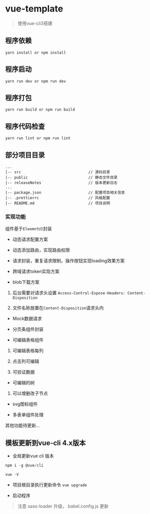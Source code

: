 # vue-template

> 使用vue-cli3搭建

## 程序依赖
```
yarn install or npm install
```

## 程序启动
```
yarn run dev or npm run dev
```

## 程序打包
```
yarn run build or npm run build
```

## 程序代码检查
```
yarn run lint or npm run lint
```

## 部分项目目录

```
...
|-- src                              // 源码目录
|-- public                           // 静态文件目录
|-- releaseNotes                     // 版本更新日志
...
|-- package.json                     // 配置项目相关信息
|-- .prettierrc                      // 风格配置
|-- README.md                        // 项目说明
```

### 实现功能

组件基于`EleemntUI`封装

- 动态请求配置方案

- 动态添加路由，实现路由权限

- 请求封装，重复请求限制，操作按钮实现loading效果方案

- 跨域请求token实现方案

- blob下载方案

1. 后台需要对请求头设置 `Access-Control-Expose-Headers: Content-Disposition`

2. 文件名称放置在`Content-Disposition`请求头内

- Mock数据请求

- 分页条组件封装

- 可编辑表格组件

1. 可编辑表格每列

2. 点击列可编辑

3. 可验证数据

- 可编辑的树

1. 可以增删改子节点

- svg图标组件

- 多表单组件处理

其他功能待更新...

## 模板更新到vue-cli 4.x版本

* 全局更新vue cli 版本

```js
npm i -g @vue/cli

vue -V
```

* 项目根目录执行更新命令 `vue upgrade`

* 启动程序

> 注意 sass-loader 升级， babel.config.js 更新